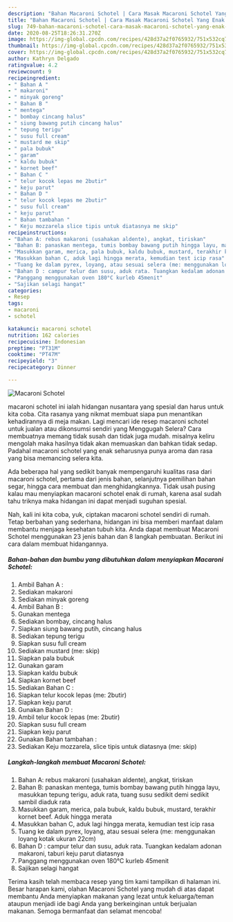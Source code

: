 ```yaml
---
description: "Bahan Macaroni Schotel | Cara Masak Macaroni Schotel Yang Enak Banget"
title: "Bahan Macaroni Schotel | Cara Masak Macaroni Schotel Yang Enak Banget"
slug: 749-bahan-macaroni-schotel-cara-masak-macaroni-schotel-yang-enak-banget
date: 2020-08-25T18:26:31.270Z
image: https://img-global.cpcdn.com/recipes/428d37a2f0765932/751x532cq70/macaroni-schotel-foto-resep-utama.jpg
thumbnail: https://img-global.cpcdn.com/recipes/428d37a2f0765932/751x532cq70/macaroni-schotel-foto-resep-utama.jpg
cover: https://img-global.cpcdn.com/recipes/428d37a2f0765932/751x532cq70/macaroni-schotel-foto-resep-utama.jpg
author: Kathryn Delgado
ratingvalue: 4.2
reviewcount: 9
recipeingredient:
- " Bahan A "
- " makaroni"
- " minyak goreng"
- " Bahan B "
- " mentega"
- " bombay cincang halus"
- " siung bawang putih cincang halus"
- " tepung terigu"
- " susu full cream"
- " mustard me skip"
- " pala bubuk"
- " garam"
- " kaldu bubuk"
- " kornet beef"
- " Bahan C "
- " telur kocok lepas me 2butir"
- " keju parut"
- " Bahan D "
- " telur kocok lepas me 2butir"
- " susu full cream"
- " keju parut"
- " Bahan tambahan "
- " Keju mozzarela slice tipis untuk diatasnya me skip"
recipeinstructions:
- "Bahan A: rebus makaroni (usahakan aldente), angkat, tiriskan"
- "Bahan B: panaskan mentega, tumis bombay bawang putih hingga layu, masukkan tepung terigu, aduk rata, tuang susu sedikit demi sedikit sambil diaduk rata"
- "Masukkan garam, merica, pala bubuk, kaldu bubuk, mustard, terakhir kornet beef. Aduk hingga merata"
- "Masukkan bahan C, aduk lagi hingga merata, kemudian test icip rasa"
- "Tuang ke dalam pyrex, loyang, atau sesuai selera (me: menggunakan loyang kotak ukuran 22cm)"
- "Bahan D : campur telur dan susu, aduk rata. Tuangkan kedalam adonan makaroni, taburi keju parut diatasnya"
- "Panggang menggunakan oven 180°C kurleb 45menit"
- "Sajikan selagi hangat"
categories:
- Resep
tags:
- macaroni
- schotel

katakunci: macaroni schotel 
nutrition: 162 calories
recipecuisine: Indonesian
preptime: "PT31M"
cooktime: "PT47M"
recipeyield: "3"
recipecategory: Dinner

---
```



![Macaroni Schotel](https://img-global.cpcdn.com/recipes/428d37a2f0765932/751x532cq70/macaroni-schotel-foto-resep-utama.jpg)


macaroni schotel ini ialah hidangan nusantara yang spesial dan harus untuk kita coba. Cita rasanya yang nikmat membuat siapa pun menantikan kehadirannya di meja makan.
Lagi mencari ide resep macaroni schotel untuk jualan atau dikonsumsi sendiri yang Menggugah Selera? Cara membuatnya memang tidak susah dan tidak juga mudah. misalnya keliru mengolah maka hasilnya tidak akan memuaskan dan bahkan tidak sedap. Padahal macaroni schotel yang enak seharusnya punya aroma dan rasa yang bisa memancing selera kita.

Ada beberapa hal yang sedikit banyak mempengaruhi kualitas rasa dari macaroni schotel, pertama dari jenis bahan, selanjutnya pemilihan bahan segar, hingga cara membuat dan menghidangkannya. Tidak usah pusing kalau mau menyiapkan macaroni schotel enak di rumah, karena asal sudah tahu triknya maka hidangan ini dapat menjadi suguhan spesial.




Nah, kali ini kita coba, yuk, ciptakan macaroni schotel sendiri di rumah. Tetap berbahan yang sederhana, hidangan ini bisa memberi manfaat dalam membantu menjaga kesehatan tubuh kita. Anda dapat membuat Macaroni Schotel menggunakan 23 jenis bahan dan 8 langkah pembuatan. Berikut ini cara dalam membuat hidangannya.

<!--inarticleads1-->

##### Bahan-bahan dan bumbu yang dibutuhkan dalam menyiapkan Macaroni Schotel:

1. Ambil  Bahan A :
1. Sediakan  makaroni
1. Sediakan  minyak goreng
1. Ambil  Bahan B :
1. Gunakan  mentega
1. Sediakan  bombay, cincang halus
1. Siapkan  siung bawang putih, cincang halus
1. Sediakan  tepung terigu
1. Siapkan  susu full cream
1. Sediakan  mustard (me: skip)
1. Siapkan  pala bubuk
1. Gunakan  garam
1. Siapkan  kaldu bubuk
1. Siapkan  kornet beef
1. Sediakan  Bahan C :
1. Siapkan  telur kocok lepas (me: 2butir)
1. Siapkan  keju parut
1. Gunakan  Bahan D :
1. Ambil  telur kocok lepas (me: 2butir)
1. Siapkan  susu full cream
1. Siapkan  keju parut
1. Gunakan  Bahan tambahan :
1. Sediakan  Keju mozzarela, slice tipis untuk diatasnya (me: skip)




<!--inarticleads2-->

##### Langkah-langkah membuat Macaroni Schotel:

1. Bahan A: rebus makaroni (usahakan aldente), angkat, tiriskan
1. Bahan B: panaskan mentega, tumis bombay bawang putih hingga layu, masukkan tepung terigu, aduk rata, tuang susu sedikit demi sedikit sambil diaduk rata
1. Masukkan garam, merica, pala bubuk, kaldu bubuk, mustard, terakhir kornet beef. Aduk hingga merata
1. Masukkan bahan C, aduk lagi hingga merata, kemudian test icip rasa
1. Tuang ke dalam pyrex, loyang, atau sesuai selera (me: menggunakan loyang kotak ukuran 22cm)
1. Bahan D : campur telur dan susu, aduk rata. Tuangkan kedalam adonan makaroni, taburi keju parut diatasnya
1. Panggang menggunakan oven 180°C kurleb 45menit
1. Sajikan selagi hangat




Terima kasih telah membaca resep yang tim kami tampilkan di halaman ini. Besar harapan kami, olahan Macaroni Schotel yang mudah di atas dapat membantu Anda menyiapkan makanan yang lezat untuk keluarga/teman ataupun menjadi ide bagi Anda yang berkeinginan untuk berjualan makanan. Semoga bermanfaat dan selamat mencoba!

